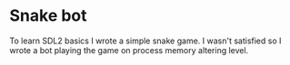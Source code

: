 # Snake bot
To learn SDL2 basics I wrote a simple snake game. I wasn't satisfied so I wrote a bot playing the game on process memory altering level.
